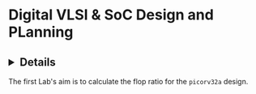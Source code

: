 # Digital VLSI & SoC Design and PLanning

## <details> Lab 1
The first Lab's aim is to calculate the flop ratio for the `picorv32a` design.
<summary> 
